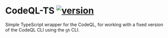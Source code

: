 <h1>CodeQL-TS <a href="https://npmjs.org/package/codeql-ts"><img src="https://img.shields.io/npm/v/codeql-ts.svg" alt="version"></a></h1>

Simple TypeScript wrapper for the CodeQL, for working with a fixed version of the CodeQL CLI using the `gh` CLI.
